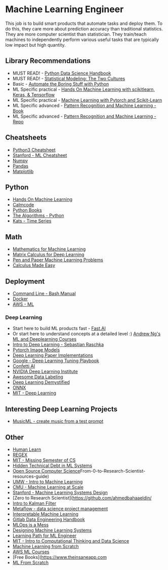 # Machine Learning Engineer
This job is to build smart products that automate tasks and deploy them. To do this, they care more about prediction accuracy than traditional statistics. They are more computer scientist than statistician. They train/teach machines to independently perform various useful tasks that are typically low impact but high quantity.

## Library Recommendations
* MUST READ! - [Python Data Science Handbook](https://jakevdp.github.io/PythonDataScienceHandbook/)
* MUST READ! - [Statistical Modeling: The Two Cultures](https://projecteuclid.org/journals/statistical-science/volume-16/issue-3/Statistical-Modeling--The-Two-Cultures-with-comments-and-a/10.1214/ss/1009213726.full)
* Basic - [Automate the Boring Stuff with Python](https://automatetheboringstuff.com/)
* ML Specific practical - [Hands On Machine Learning with scikitlearn, Keras, & Tensorflow](https://github.com/ageron/handson-ml3)
* ML Specific practical - [Machine Learning with Pytorch and Scikit-Learn](https://github.com/rasbt/machine-learning-book)
* ML Specific advanced - [Pattern Recognition and Machine Learning - Book](https://www.microsoft.com/en-us/research/uploads/prod/2006/01/Bishop-Pattern-Recognition-and-Machine-Learning-2006.pdf)
* ML Specific advanced - [Pattern Recognition and Machine Learning - Repo](https://github.com/ctgk/PRML)

## Cheatsheets
* [Python3 Cheatsheet](https://perso.limsi.fr/pointal/python:memento)
* [Stanford - ML Cheatsheet](https://stanford.edu/~shervine/teaching/cs-229/cheatsheet-machine-learning-tips-and-tricks)
* [Numpy](https://www.datacamp.com/cheat-sheet/numpy-cheat-sheet-data-analysis-in-python)
* [Pandas](https://pandas.pydata.org/Pandas_Cheat_Sheet.pdf)
* [Matplotlib](https://matplotlib.org/cheatsheets/)

## Python
* [Hands On Machine Learning](https://github.com/ageron/handson-ml2)
* [Calmcode](https://calmcode.io/)
* [Python Books](https://pythonbooks.org/)
* [The Algorithms - Python](https://github.com/TheAlgorithms/Python)
* [Kats - Time Series](https://facebookresearch.github.io/Kats/)

## Math
* [Mathematics for Machine Learning](https://mml-book.github.io/)
* [Matrix Calculus for Deep Learning](https://explained.ai/matrix-calculus/)
* [Pen and Paper Machine Learning Problems](https://arxiv.org/abs/2206.13446)
* [Calculus Made Easy](https://www.calculusmadeeasy.org/)

## Deployment
* [Command Line - Bash Manual](https://www.gnu.org/software/bash/manual/)
* [Docker](https://www.docker.com/)
* [AWS - ML](https://aws.amazon.com/machine-learning/)

### Deep Learning
* Start here to build ML products fast - [Fast.AI](https://www.fast.ai/)
* Or start here to understand concepts at a detailed level :) [Andrew Ng's ML and Deeplearning Courses](https://www.deeplearning.ai/courses/)
* [Intro to Deep Learning - Sebastian Raschka](https://sebastianraschka.com/blog/2021/dl-course.html)
* [Pytorch Image Models](https://github.com/rwightman/pytorch-image-models)
* [Deep Learning Paper Implementations](https://github.com/labmlai/annotated_deep_learning_paper_implementations)
* [Google - Deep Learning Tuning Playbook](https://github.com/google-research/tuning_playbook)
* [Confetti AI](https://www.confetti.ai/)
* [NVIDIA Deep Learning Institute](https://www.nvidia.com/en-us/training/)
* [Awesome Data Labeling](https://github.com/heartexlabs/awesome-data-labeling)
* [Deep Learning Demystified](https://deeplearningdemystified.com/)
* [ONNX](https://onnx.ai/index.html)
* [MIT - Deep Learning](https://github.com/lexfridman/mit-deep-learning)

## Interesting Deep Learning Projects
* [MusicML - create music from a test prompt](https://google-research.github.io/seanet/musiclm/examples/)

## Other
* [Human Learn](https://koaning.github.io/human-learn/)
* [REGEX](https://regexr.com/)
* [MIT - Missing Semester of CS](https://missing.csail.mit.edu/)
* [Hidden Technical Debt in ML Systems](https://proceedings.neurips.cc/paper/2015/file/86df7dcfd896fcaf2674f757a2463eba-Paper.pdf)
* [Open Source Computer Science](https://github.com/ossu/computer-science)From-0-to-Research-Scientist-resources-guide)
* [UMW - Intro to Machine Learning](https://sebastianraschka.com/resources/ml-lectures-1/)
* [CMU - Machine Learning at Scale](https://www.composablesystems.org/17-400/sp2021/)
* [Stanford - Machine Learning Systems Design](https://stanford-cs329s.github.io/index.html#overview)
* [Zero to Research Scientist](https://github.com/ahmedbahaaeldin/
* [Intro to Kalman Filter](https://resourcium.org/journey/introduction-kalman-filter)
* [Metaflow - data science project management](https://docs.metaflow.org/introduction/what-is-metaflow)
* [Interpretable Machine Learning](https://christophm.github.io/interpretable-ml-book/index.html)
* [Gitlab Data Engineering Handbook](https://about.gitlab.com/handbook/business-technology/data-team/organization/engineering/)
* [MLOps is a Mess](https://www.mihaileric.com/posts/mlops-is-a-mess/)
* [Designing Machine Learning Systems](https://www.amazon.com/Designing-Machine-Learning-Systems-Production-Ready/dp/1098107969)
* [Learning Path for ML Engineer](https://app.learney.me/)
* [MIT - Intro to Computational Thinking and Data Science](https://ocw.mit.edu/courses/electrical-engineering-and-computer-science/6-0002-introduction-to-computational-thinking-and-data-science-fall-2016/)
* [Machine Learning from Scratch](https://dafriedman97.github.io/mlbook/content/introduction.html)
* [AWS ML Courses](https://www.amazon.science/latest-news/machine-learning-course-free-online-from-amazon-machine-learning-university)
* [Free Books](https://www.theinsaneapp.com
* [ML From Scratch](https://github.com/eriklindernoren/ML-From-Scratch)

